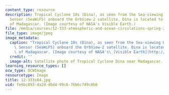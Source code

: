 ```yaml
---
content_type: resource
description: Tropical Cyclone 10s (Dina), as seen from the Sea-viewing Wide-Field-of-View
  Sensor (SeaWiFS) onboard the OrbView-2 satellite. Dina is located to the southeast
  of Madagascar. (Image courtesy of NASA's Visible Earth.)
file: /media/courses/12-333-atmospheric-and-ocean-circulations-spring-2004/fe6bc893da2dd6d499c676b6c749c8b8_12-333s04.jpg
file_type: image/jpeg
image_metadata:
  caption: "Tropical Cyclone 10s (Dina), as seen from the Sea-viewing Wide-Field-of-View\
    \ Sensor (SeaWiFS) onboard the OrbView-2 satellite. Dina is located to the southeast\
    \ of Madagascar. (Image courtesy of NASA's\_[Visible Earth](http://visibleearth.nasa.gov/).)"
  credit: ''
  image-alt: Satellite photo of Tropical Cyclone Dina near Madagascar.
learning_resource_types: []
ocw_type: OCWImage
resourcetype: Image
title: 12-333s04.jpg
uid: fe6bc893-da2d-d6d4-99c6-76b6c749c8b8
---
```

